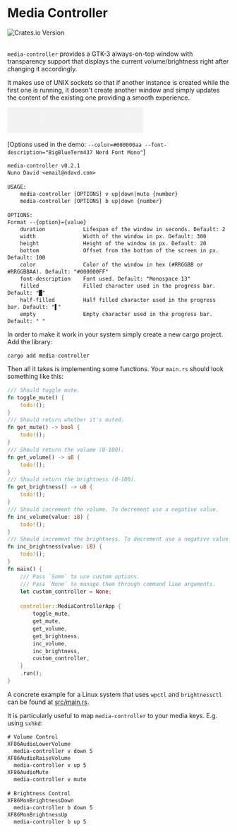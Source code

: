 # Media Controller

<div>
  <img alt="Crates.io Version" src="https://img.shields.io/crates/v/media-controller?style=flat-square">
</div>
<br/>

`media-controller` provides a GTK-3 always-on-top window with transparency
support that displays the current volume/brightness right after changing it
accordingly.

It makes use of UNIX sockets so that if another instance is created while the
first one is running, it doesn't create another window and simply updates the
content of the existing one providing a smooth experience.

![Demo](https://raw.githubusercontent.com/ndavd/media-controller/main/.github/demo.gif)

[Options used in the demo:
`--color=#000000aa --font-description="BigBlueTerm437 Nerd Font Mono"`]

```
media-controller v0.2.1
Nuno David <email@ndavd.com>

USAGE:
    media-controller [OPTIONS] v up|down|mute {number}
    media-controller [OPTIONS] b up|down {number}

OPTIONS:
Format --{option}={value}
    duration            Lifespan of the window in seconds. Default: 2
    width               Width of the window in px. Default: 300
    height              Height of the window in px. Default: 20
    bottom              Offset from the bottom of the screen in px. Default: 100
    color               Color of the window in hex (#RRGGBB or #RRGGBBAA). Default: "#000000FF"
    font-description    Font used. Default: "Monospace 13"
    filled              Filled character used in the progress bar. Default: "█"
    half-filled         Half filled character used in the progress bar. Default: "▌"
    empty               Empty character used in the progress bar. Default: " "
```

In order to make it work in your system simply create a new cargo project. Add
the library:

```
cargo add media-controller
```

Then all it takes is implementing some functions. Your `main.rs` should look
something like this:

```rust
/// Should toggle mute.
fn toggle_mute() {
    todo!();
}
/// Should return whether it's muted.
fn get_mute() -> bool {
    todo!();
}
/// Should return the volume (0-100).
fn get_volume() -> u8 {
    todo!();
}
/// Should return the brightness (0-100).
fn get_brightness() -> u8 {
    todo!();
}
/// Should increment the volume. To decrement use a negative value.
fn inc_volume(value: i8) {
    todo!();
}
/// Should increment the brightness. To decrement use a negative value.
fn inc_brightness(value: i8) {
    todo!();
}
fn main() {
    /// Pass `Some` to use custom options.
    /// Pass `None` to manage them through command line arguments.
    let custom_controller = None;

    controller::MediaControllerApp {
        toggle_mute,
        get_mute,
        get_volume,
        get_brightness,
        inc_volume,
        inc_brightness,
        custom_controller,
    }
    .run();
}
```

A concrete example for a Linux system that uses `wpctl` and `brightnessctl` can
be found at
[src/main.rs](https://github.com/ndavd/media-controller/blob/main/src/main.rs).

It is particularly useful to map `media-controller` to your media keys. E.g.
using `sxhkd`:

```
# Volume Control
XF86AudioLowerVolume
  media-controller v down 5
XF86AudioRaiseVolume
  media-controller v up 5
XF86AudioMute
  media-controller v mute

# Brightness Control
XF86MonBrightnessDown
  media-controller b down 5
XF86MonBrightnessUp
  media-controller b up 5
```
